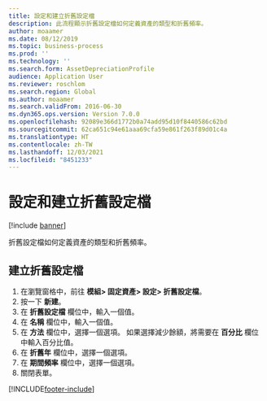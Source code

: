 ```yaml
---
title: 設定和建立折舊設定檔
description: 此流程顯示折舊設定檔如何定義資產的類型和折舊頻率。
author: moaamer
ms.date: 08/12/2019
ms.topic: business-process
ms.prod: ''
ms.technology: ''
ms.search.form: AssetDepreciationProfile
audience: Application User
ms.reviewer: roschlom
ms.search.region: Global
ms.author: moaamer
ms.search.validFrom: 2016-06-30
ms.dyn365.ops.version: Version 7.0.0
ms.openlocfilehash: 92089e366d1772b0a74add95d10f8440586c62bd
ms.sourcegitcommit: 62ca651c94e61aaa69cfa59e861f263f89d01c4a
ms.translationtype: HT
ms.contentlocale: zh-TW
ms.lasthandoff: 12/03/2021
ms.locfileid: "8451233"
---
```

# <a name="set-up-and-create-depreciation-profiles"></a>設定和建立折舊設定檔

[!include [banner](../../includes/banner.md)]

折舊設定檔如何定義資產的類型和折舊頻率。


## <a name="create-a-depreciation-profile"></a>建立折舊設定檔
1. 在瀏覽窗格中，前往 **模組> 固定資產> 設定> 折舊設定檔**。
2. 按一下 **新建**。
3. 在 **折舊設定檔** 欄位中，輸入一個值。
4. 在 **名稱** 欄位中，輸入一個值。
5. 在 **方法** 欄位中，選擇一個選項。 如果選擇減少餘額，將需要在 **百分比** 欄位中輸入百分比值。  
6. 在 **折舊年** 欄位中，選擇一個選項。
7. 在 **期間頻率** 欄位中，選擇一個選項。
8. 關閉表單。



[!INCLUDE[footer-include](../../../includes/footer-banner.md)]
